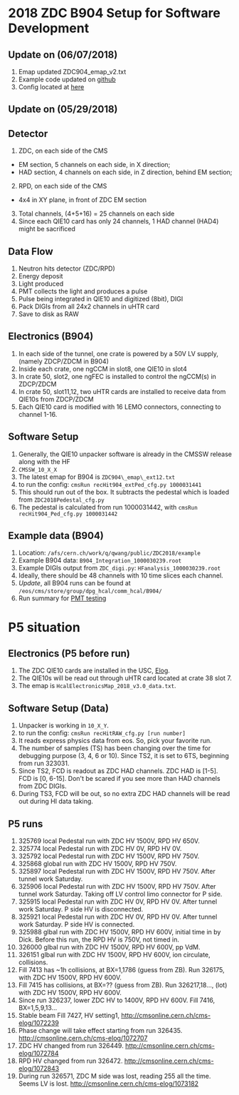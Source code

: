# 2018 ZDC B904 Setup for Software Development
## Update on (06/07/2018)
1. Emap updated ZDC904_emap_v2.txt
2. Example code updated on [github](https://github.com/BetterWang/QWNtrkOfflineProducer/blob/ZDC2018/src/QWZDC2018Producer.cc)
3. Config located at [here](https://github.com/BetterWang/QWNtrkOfflineProducer/blob/ZDC2018/run2018/ZDC_digi.py)

## Update on (05/29/2018)
## Detector
1. ZDC, on each side of the CMS
  * EM section, 5 channels on each side, in X direction;
  * HAD section, 4 channels on each side, in Z direction, behind EM section;
2. RPD, on each side of the CMS
  * 4x4 in XY plane, in front of ZDC EM section
3. Total channels, (4+5+16) = 25 channels on each side
4. Since each QIE10 card has only 24 channels, 1 HAD channel (HAD4) might be sacrificed

## Data Flow
1. Neutron hits detector (ZDC/RPD)
2. Energy deposit
3. Light produced
4. PMT collects the light and produces a pulse
5. Pulse being integrated in QIE10 and digitized (8bit), DIGI
6. Pack DIGIs from all 24x2 channels in uHTR card
7. Save to disk as RAW

## Electronics (B904)
1. In each side of the tunnel, one crate is powered by a 50V LV supply, (namely ZDCP/ZDCM in B904)
2. Inside each crate, one ngCCM in slot8, one QIE10 in slot4
3. In crate 50, slot2, one ngFEC is installed to control the ngCCM(s) in ZDCP/ZDCM
4. In crate 50, slot11,12, two uHTR cards are installed to receive data from QIE10s from ZDCP/ZDCM
5. Each QIE10 card is modified with 16 LEMO connectors, connecting to channel 1-16.

## Software Setup
1. Generally, the QIE10 unpacker software is already in the CMSSW release along with the HF
2. `CMSSW_10_X_X`
3. The latest emap for B904 is `ZDC904\_emap\_ext12.txt`
4. to run the config: `cmsRun recHit904_extPed_cfg.py 1000031441`
5. This should run out of the box. It subtracts the pedestal which is loaded from `ZDC2018Pedestal_cfg.py`
6. The pedestal is calculated from run 1000031442, with `cmsRun recHit904_Ped_cfg.py 1000031442`

## Example data (B904)
1. Location: `/afs/cern.ch/work/q/qwang/public/ZDC2018/example`
2. Example B904 data: `B904_Integration_1000030239.root`
3. Example DIGIs output from `ZDC_digi.py`: `HFanalysis_1000030239.root`
4. Ideally, there should be 48 channels with 10 time slices each channel.
5. *Update*, all B904 runs can be found at `/eos/cms/store/group/dpg_hcal/comm_hcal/B904/`
6. Run summary for [PMT testing](https://www.evernote.com/l/AAG1pcCjgENOX6JdCExUbyTMNX4_Mf6Ydcs)

# P5 situation
## Electronics (P5 before run)
1. The ZDC QIE10 cards are installed in the USC, [Elog](http://cmsonline.cern.ch/cms-elog/1054529).
2. The QIE10s will be read out through uHTR card located at crate 38 slot 7.
3. The emap is `HcalElectronicsMap_2018_v3.0_data.txt`.

## Software Setup (Data)
1. Unpacker is working in `10_X_Y`.
2. to run the config: `cmsRun recHitRAW_cfg.py [run number]`
3. It reads express physics data from eos. So, pick your favorite run.
4. The number of samples (TS) has been changing over the time for debugging purpose (3, 4, 6 or 10). Since TS2, it is set to 6TS, beginning from run 323031.
5. Since TS2, FCD is readout as ZDC HAD channels. ZDC HAD is [1-5]. FCD is [0, 6-15]. Don't be scared if you see more than HAD channels from ZDC DIGIs.
6. During TS3, FCD will be out, so no extra ZDC HAD channels will be read out during HI data taking.


## P5 runs
1. 325769 local Pedestal run with ZDC HV 1500V, RPD HV 650V.
2. 325774 local Pedestal run with ZDC HV 0V, RPD HV 0V.
3. 325792 local Pedestal run with ZDC HV 1500V, RPD HV 750V.
4. 325868 global run with ZDC HV 1500V, RPD HV 750V.
5. 325897 local Pedestal run with ZDC HV 1500V, RPD HV 750V. After tunnel work Saturday.
6. 325906 local Pedestal run with ZDC HV 1500V, RPD HV 750V. After tunnel work Saturday. Taking off LV control limo connector for P side.
7. 325915 local Pedestal run with ZDC HV 0V, RPD HV 0V. After tunnel work Saturday. P side HV is disconnected.
8. 325921 local Pedestal run with ZDC HV 0V, RPD HV 0V. After tunnel work Saturday. P side HV is connected.
9. 325988 glbal run with ZDC HV 1500V, RPD HV 600V, initial time in by Dick. Before this run, the RPD HV is 750V, not timed in.
10. 326000 glbal run with ZDC HV 1500V, RPD HV 600V, pp VdM.
11. 326151 glbal run with ZDC HV 1500V, RPD HV 600V, ion circulate, collisions.
12. Fill 7413 has ~1h collisions, at BX=1,1786 (guess from ZB). Run 326175,  with ZDC HV 1500V, RPD HV 600V.
13. Fill 7415 has collisions, at BX=??  (guess from ZB). Run 326217,18..., (lot)  with ZDC HV 1500V, RPD HV 600V.
14. Since run 326237, lower ZDC HV to 1400V, RPD HV 600V. Fill 7416, BX=1,5,9,13...
15. Stable beam Fill 7427, HV setting1, http://cmsonline.cern.ch/cms-elog/1072239
16. Phase change will take effect starting from run 326435. http://cmsonline.cern.ch/cms-elog/1072707
17. ZDC HV changed from run 326449. http://cmsonline.cern.ch/cms-elog/1072784
18. RPD HV changed from run 326472. http://cmsonline.cern.ch/cms-elog/1072843
19. During run 326571, ZDC M side was lost, reading 255 all the time. Seems LV is lost. http://cmsonline.cern.ch/cms-elog/1073182

